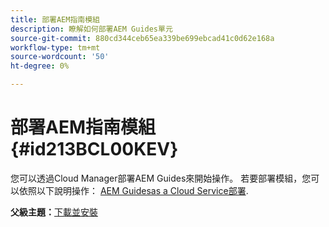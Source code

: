 ```yaml
---
title: 部署AEM指南模組
description: 瞭解如何部署AEM Guides單元
source-git-commit: 880cd344ceb65ea339be699ebcad41c0d62e168a
workflow-type: tm+mt
source-wordcount: '50'
ht-degree: 0%

---
```


# 部署AEM指南模組 {#id213BCL00KEV}

您可以透過Cloud Manager部署AEM Guides來開始操作。 若要部署模組，您可以依照以下說明操作： [AEM Guidesas a Cloud Service部署](https://experienceleague.adobe.com/docs/experience-manager-xml-documentation-learn/tutorials/release-info/release-notes/cloud-release-notes/deploy-xml-on-aemaacs.html).

**父級主題：**[&#x200B;下載並安裝](download-install.md)
